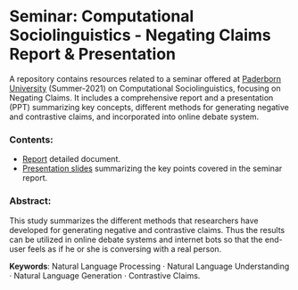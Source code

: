 # Seminar: Computational Sociolinguistics - Negating Claims Report & Presentation
A repository contains resources related to a seminar offered at <a href="https://en.cs.uni-paderborn.de/de/css/teaching/courses/computational-sociolinguistics-s21">Paderborn University</a> (Summer-2021) on Computational Sociolinguistics, focusing on Negating Claims. It includes a comprehensive report and a presentation (PPT) summarizing key concepts, different methods for generating negative and contrastive claims, and incorporated into online debate system.

### Contents:
<ul>
    <li>
        <a href="https://github.com/sanjaycg486/masters-seminar-csl-ss2021/blob/main/07-gupta21-negating-claims-article.pdf">Report</a> detailed document.
    </li>
    <li>
        <a href="https://github.com/sanjaycg486/masters-seminar-csl-ss2021/blob/main/07-gupta21-negating-claims-ppt.pdf">Presentation slides</a> summarizing the key points covered in the seminar report.
    </li> 
</ul>

### Abstract:
This study summarizes the different methods that researchers have developed for generating negative and contrastive claims. Thus the results can be utilized in online debate systems and internet bots so that the end-user feels as if he or she is conversing with a real person.

**Keywords**: Natural Language Processing · Natural Language Understanding · Natural Language Generation · Contrastive Claims.